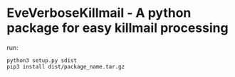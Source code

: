 # EveVerboseKillmail - A python package for easy killmail processing

run:
````
python3 setup.py sdist
pip3 install dist/package_name.tar.gz
````